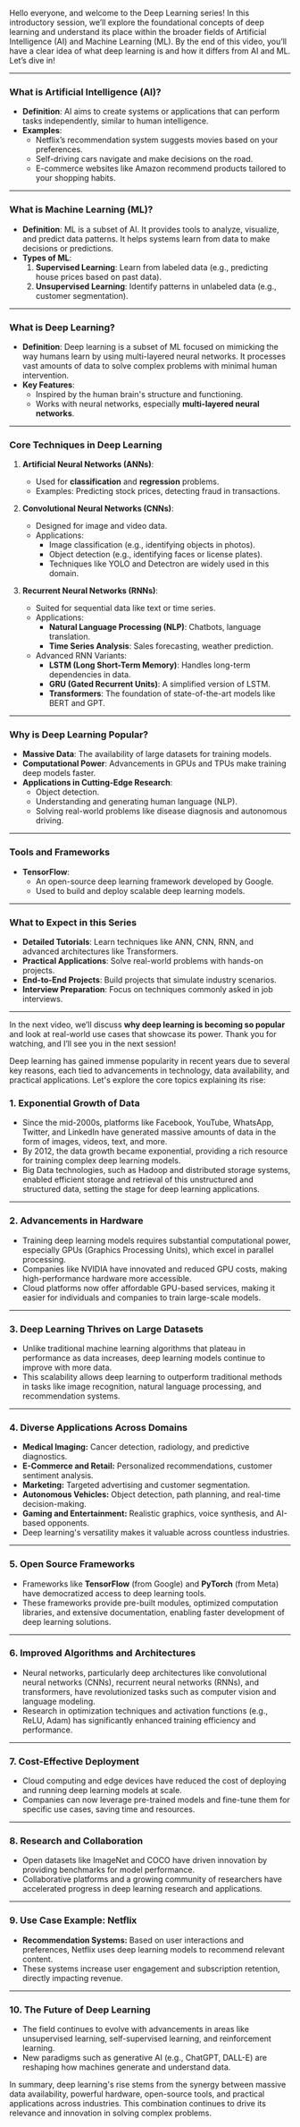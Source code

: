 
Hello everyone, and welcome to the Deep Learning series! In this introductory session, we’ll explore the foundational concepts of deep learning and understand its place within the broader fields of Artificial Intelligence (AI) and Machine Learning (ML). By the end of this video, you’ll have a clear idea of what deep learning is and how it differs from AI and ML. Let’s dive in!

---

### **What is Artificial Intelligence (AI)?**

- **Definition**: AI aims to create systems or applications that can perform tasks independently, similar to human intelligence.  
- **Examples**:
  - Netflix’s recommendation system suggests movies based on your preferences.
  - Self-driving cars navigate and make decisions on the road.
  - E-commerce websites like Amazon recommend products tailored to your shopping habits.

---

### **What is Machine Learning (ML)?**

- **Definition**: ML is a subset of AI. It provides tools to analyze, visualize, and predict data patterns. It helps systems learn from data to make decisions or predictions.  
- **Types of ML**:
  1. **Supervised Learning**: Learn from labeled data (e.g., predicting house prices based on past data).
  2. **Unsupervised Learning**: Identify patterns in unlabeled data (e.g., customer segmentation).  

---

### **What is Deep Learning?**

- **Definition**: Deep learning is a subset of ML focused on mimicking the way humans learn by using multi-layered neural networks. It processes vast amounts of data to solve complex problems with minimal human intervention.  
- **Key Features**:
  - Inspired by the human brain's structure and functioning.
  - Works with neural networks, especially **multi-layered neural networks**.

---

### **Core Techniques in Deep Learning**

1. **Artificial Neural Networks (ANNs)**:
   - Used for **classification** and **regression** problems.
   - Examples: Predicting stock prices, detecting fraud in transactions.

2. **Convolutional Neural Networks (CNNs)**:
   - Designed for image and video data.
   - Applications:
     - Image classification (e.g., identifying objects in photos).
     - Object detection (e.g., identifying faces or license plates).
     - Techniques like YOLO and Detectron are widely used in this domain.

3. **Recurrent Neural Networks (RNNs)**:
   - Suited for sequential data like text or time series.
   - Applications:
     - **Natural Language Processing (NLP)**: Chatbots, language translation.
     - **Time Series Analysis**: Sales forecasting, weather prediction.
   - Advanced RNN Variants:
     - **LSTM (Long Short-Term Memory)**: Handles long-term dependencies in data.
     - **GRU (Gated Recurrent Units)**: A simplified version of LSTM.
     - **Transformers**: The foundation of state-of-the-art models like BERT and GPT.

---

### **Why is Deep Learning Popular?**

- **Massive Data**: The availability of large datasets for training models.
- **Computational Power**: Advancements in GPUs and TPUs make training deep models faster.
- **Applications in Cutting-Edge Research**:
  - Object detection.
  - Understanding and generating human language (NLP).
  - Solving real-world problems like disease diagnosis and autonomous driving.

---

### **Tools and Frameworks**

- **TensorFlow**:
  - An open-source deep learning framework developed by Google.
  - Used to build and deploy scalable deep learning models.

---

### **What to Expect in this Series**

- **Detailed Tutorials**: Learn techniques like ANN, CNN, RNN, and advanced architectures like Transformers.
- **Practical Applications**: Solve real-world problems with hands-on projects.
- **End-to-End Projects**: Build projects that simulate industry scenarios.
- **Interview Preparation**: Focus on techniques commonly asked in job interviews.

---

In the next video, we’ll discuss **why deep learning is becoming so popular** and look at real-world use cases that showcase its power. Thank you for watching, and I’ll see you in the next session!

Deep learning has gained immense popularity in recent years due to several key reasons, each tied to advancements in technology, data availability, and practical applications. Let's explore the core topics explaining its rise:

### 1. **Exponential Growth of Data**

- Since the mid-2000s, platforms like Facebook, YouTube, WhatsApp, Twitter, and LinkedIn have generated massive amounts of data in the form of images, videos, text, and more.
- By 2012, the data growth became exponential, providing a rich resource for training complex deep learning models.
- Big Data technologies, such as Hadoop and distributed storage systems, enabled efficient storage and retrieval of this unstructured and structured data, setting the stage for deep learning applications.

---

### 2. **Advancements in Hardware**

- Training deep learning models requires substantial computational power, especially GPUs (Graphics Processing Units), which excel in parallel processing.
- Companies like NVIDIA have innovated and reduced GPU costs, making high-performance hardware more accessible.
- Cloud platforms now offer affordable GPU-based services, making it easier for individuals and companies to train large-scale models.

---

### 3. **Deep Learning Thrives on Large Datasets**

- Unlike traditional machine learning algorithms that plateau in performance as data increases, deep learning models continue to improve with more data.
- This scalability allows deep learning to outperform traditional methods in tasks like image recognition, natural language processing, and recommendation systems.

---

### 4. **Diverse Applications Across Domains**

- **Medical Imaging:** Cancer detection, radiology, and predictive diagnostics.
- **E-Commerce and Retail:** Personalized recommendations, customer sentiment analysis.
- **Marketing:** Targeted advertising and customer segmentation.
- **Autonomous Vehicles:** Object detection, path planning, and real-time decision-making.
- **Gaming and Entertainment:** Realistic graphics, voice synthesis, and AI-based opponents.
- Deep learning's versatility makes it valuable across countless industries.

---

### 5. **Open Source Frameworks**

- Frameworks like **TensorFlow** (from Google) and **PyTorch** (from Meta) have democratized access to deep learning tools.
- These frameworks provide pre-built modules, optimized computation libraries, and extensive documentation, enabling faster development of deep learning solutions.

---

### 6. **Improved Algorithms and Architectures**

- Neural networks, particularly deep architectures like convolutional neural networks (CNNs), recurrent neural networks (RNNs), and transformers, have revolutionized tasks such as computer vision and language modeling.
- Research in optimization techniques and activation functions (e.g., ReLU, Adam) has significantly enhanced training efficiency and performance.

---

### 7. **Cost-Effective Deployment**

- Cloud computing and edge devices have reduced the cost of deploying and running deep learning models at scale.
- Companies can now leverage pre-trained models and fine-tune them for specific use cases, saving time and resources.

---

### 8. **Research and Collaboration**

- Open datasets like ImageNet and COCO have driven innovation by providing benchmarks for model performance.
- Collaborative platforms and a growing community of researchers have accelerated progress in deep learning research and applications.

---

### 9. **Use Case Example: Netflix**

- **Recommendation Systems:** Based on user interactions and preferences, Netflix uses deep learning models to recommend relevant content.
- These systems increase user engagement and subscription retention, directly impacting revenue.

---

### 10. **The Future of Deep Learning**

- The field continues to evolve with advancements in areas like unsupervised learning, self-supervised learning, and reinforcement learning.
- New paradigms such as generative AI (e.g., ChatGPT, DALL-E) are reshaping how machines generate and understand data.

In summary, deep learning's rise stems from the synergy between massive data availability, powerful hardware, open-source tools, and practical applications across industries. This combination continues to drive its relevance and innovation in solving complex problems.
